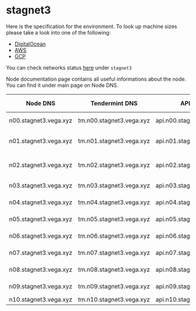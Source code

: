 # stagnet3

Here is the specification for the environment. To look up machine sizes please take a look into one of the following:

* [DigitalOcean](https://slugs.do-api.dev/)
* [AWS](https://aws.amazon.com/ec2/instance-types/)
* [GCP](https://gcpinstances.doit-intl.com/)

You can check networks status [here](https://stats.vega.trading/) under `stagnet3`

Node documentation page contains all useful informations about the node. You can find it under main page on Node DNS.

| Node DNS | Tendermint DNS | API DNS | Geographic Location | Hardware Setup | Cloud |
| ----------------------------------------- | -------------- | --------------------------------------------| ------------------- | -------------- | ----- |
| n00.stagnet3.vega.xyz | tm.n00.stagnet3.vega.xyz | api.n00.stagnet3.vega.xyz | fra1 | s-2vcpu-4gb | do |
| n01.stagnet3.vega.xyz | tm.n01.stagnet3.vega.xyz | api.n01.stagnet3.vega.xyz | northamerica-northeast1-a | n1-standard-4 | gcp |
| n02.stagnet3.vega.xyz | tm.n02.stagnet3.vega.xyz | api.n02.stagnet3.vega.xyz | asia-southeast1-a | n1-standard-4 | gcp |
| n03.stagnet3.vega.xyz | tm.n03.stagnet3.vega.xyz | api.n03.stagnet3.vega.xyz | sgp1 | s-4vcpu-8gb | do |
| n04.stagnet3.vega.xyz | tm.n04.stagnet3.vega.xyz | api.n04.stagnet3.vega.xyz | fra1 | s-4vcpu-8gb | do |
| n05.stagnet3.vega.xyz | tm.n05.stagnet3.vega.xyz | api.n05.stagnet3.vega.xyz | fra1 | s-4vcpu-8gb | do |
| n06.stagnet3.vega.xyz | tm.n06.stagnet3.vega.xyz | api.n06.stagnet3.vega.xyz | fra1 | s-4vcpu-8gb | do |
| n07.stagnet3.vega.xyz | tm.n07.stagnet3.vega.xyz | api.n07.stagnet3.vega.xyz | sfo3 | s-4vcpu-8gb | do |
| n08.stagnet3.vega.xyz | tm.n08.stagnet3.vega.xyz | api.n08.stagnet3.vega.xyz | sgp1 | s-4vcpu-8gb | do |
| n09.stagnet3.vega.xyz | tm.n09.stagnet3.vega.xyz | api.n09.stagnet3.vega.xyz | sfo3 | s-4vcpu-8gb | do |
| n10.stagnet3.vega.xyz | tm.n10.stagnet3.vega.xyz | api.n10.stagnet3.vega.xyz | eu-west-2c | c5.large | aws |
